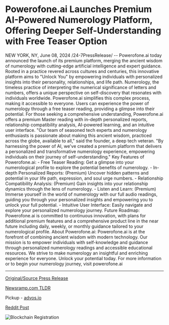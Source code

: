 # Powerofone.ai Launches Premium AI-Powered Numerology Platform, Offering Deeper Self-Understanding with Free Teaser Option

NEW YORK, NY, June 08, 2024 /24-7PressRelease/ -- Powerofone.ai today announced the launch of its premium platform, merging the ancient wisdom of numerology with cutting-edge artificial intelligence and expert guidance. Rooted in a practice revered across cultures and centuries, this innovative platform aims to "Unlock You" by empowering individuals with personalized insights into their personality, relationships, and life path.  Numerology, the timeless practice of interpreting the numerical significance of letters and numbers, offers a unique perspective on self-discovery that resonates with individuals worldwide. Powerofone.ai simplifies this complex process, making it accessible to everyone. Users can experience the power of numerology through a free teaser reading, providing a glimpse into their potential. For those seeking a comprehensive understanding, Powerofone.ai offers a premium Master reading with in-depth personalized reports, relationship compatibility analysis, AI-powered learning, and an intuitive user interface.  "Our team of seasoned tech experts and numerology enthusiasts is passionate about making this ancient wisdom, practiced across the globe, available to all," said the founder, a deep tech veteran. "By harnessing the power of AI, we've created a premium platform that delivers a personalized and transformative numerology experience, empowering individuals on their journey of self-understanding."  Key Features of Powerofone.ai: - Free Teaser Reading: Get a glimpse into your numerological profile to explore the potential benefits of numerology. - In-depth Personalized Reports: (Premium) Uncover hidden patterns and potential in your life path, expression, and soul urge numbers. - Relationship Compatibility Analysis: (Premium) Gain insights into your relationship dynamics through the lens of numerology. - Listen and Learn: (Premium) Immerse yourself in the world of numerology with our full audio readings, guiding you through your personalized insights and empowering you to unlock your full potential. - Intuitive User Interface: Easily navigate and explore your personalized numerology journey.  Future Roadmap: Powerofone.ai is committed to continuous innovation, with plans for additional premium features and a comprehensive product line in the near future including daily, weekly, or monthly guidance tailored to your numerological profile.  About Powerofone.ai: Powerofone.ai is at the forefront of combining ancient wisdom with modern technology. Our mission is to empower individuals with self-knowledge and guidance through personalized numerology readings and accessible educational resources. We strive to make numerology an insightful and enriching experience for everyone.  Unlock your potential today. For more information or to begin your numerology journey, visit powerofone.ai 

---

[Original/Source Press Release](https://www.24-7pressrelease.com/press-release/511499/powerofoneai-launches-premium-ai-powered-numerology-platform-offering-deeper-self-understanding-with-free-teaser-option)
                    

[Newsramp.com TLDR](https://newsramp.com/curated-news/powerofone-ai-launches-premium-platform-integrating-numerology-and-ai/a67b76b19f7644cbf5cab74aeca2d6a4) 


Pickup - [advos.io](https://advos.io/en/powerofone-ai-launches-premium-ai-powered-numerology-platform-offering-deeper-self-understanding-with-free-teaser-option/20243950)
 



[Reddit Post](https://www.reddit.com/r/AlternativeHealthNews/comments/1dax498/powerofoneai_launches_premium_platform/) 



![Blockchain Registration](https://cdn.newsramp.app/24-7PressRelease/qrcode/246/8/mielSPUz.webp)